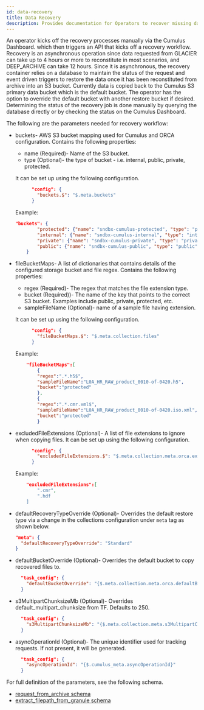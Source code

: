 ```yaml
---
id: data-recovery
title: Data Recovery
description: Provides documentation for Operators to recover missing data.
---
```


An operator kicks off the recovery processes manually via the Cumulus Dashboard.
which then triggers an API that kicks off a recovery workflow. Recovery is an asynchronous operation since data
requested from GLACIER can take up to 4 hours or more to reconstitute
in most scenarios, and DEEP_ARCHIVE can take 12 hours. 
Since it is asynchronous, the recovery container
relies on a database to maintain the status of the request and event
driven triggers to restore the data once it has been reconstituted
from archive into an S3 bucket. Currently data is copied back to the
Cumulus S3 primary data bucket which is the default bucket. The operator has the option to override the default bucket with another restore bucket if desired. Determining
the status of the recovery job is done manually by querying the database
directly or by checking the status on the Cumulus Dashboard.

The following are the parameters needed for recovery workflow:

- buckets- AWS S3 bucket mapping used for Cumulus and ORCA configuration. Contains the following properties:
  - name (Required)- Name of the S3 bucket.
  - type (Optional)- the type of bucket - i.e. internal, public, private, protected. 

  It can be set up using the following configuration.
  ```json
        "config": {
          "buckets.$": "$.meta.buckets"
        }
    ```
    Example:

    ```json
    "buckets": {
            "protected": {"name": "sndbx-cumulus-protected", "type": "protected"},
            "internal": {"name": "sndbx-cumulus-internal", "type": "internal"},
            "private": {"name": "sndbx-cumulus-private", "type": "private"},
            "public": {"name": "sndbx-cumulus-public", "type": "public"}
        }
    ```
- fileBucketMaps- A list of dictionaries that contains details of the configured storage bucket and file regex. Contains the following properties:
  - regex (Required)- The regex that matches the file extension type.
  - bucket (Required))- The name of the key that points to the correct S3 bucket. Examples include public, private, protected, etc.
  - sampleFileName (Optional)- name of a sample file having extension.

  It can be set up using the following configuration.
  ```json
        "config": {
          "fileBucketMaps.$": "$.meta.collection.files"
        }
    ```
    Example: 
    ```json
        "fileBucketMaps":[
            {
            "regex":".*.h5$",
            "sampleFileName":"L0A_HR_RAW_product_0010-of-0420.h5",
            "bucket":"protected"
            },
            {
            "regex":".*.cmr.xml$",
            "sampleFileName":"L0A_HR_RAW_product_0010-of-0420.iso.xml",
            "bucket":"protected"
            }
    ```
- excludedFileExtensions (Optional)- A list of file extensions to ignore when copying files.
  It can be set up using the following configuration.
  ```json
        "config": {
          "excludedFileExtensions.$": "$.meta.collection.meta.orca.excludedFileExtensions"
        }
    ```
    Example: 
    ```json
        "excludedFileExtensions":[
            ".cmr",
            ".hdf
        ]
    ```
- defaultRecoveryTypeOverride (Optional)- Overrides the default restore type via a change in the collections configuration under `meta` tag as shown below. 
  ```json
  "meta": {
    "defaultRecoveryTypeOverride": "Standard"
  }
  ```
- defaultBucketOverride (Optional)- Overrides the default bucket to copy recovered files to.
  ```json
    "task_config": {
      "defaultBucketOverride": "{$.meta.collection.meta.orca.defaultBucketOverride}"
    }
    ```
- s3MultipartChunksizeMb (Optional)- Overrides default_multipart_chunksize from TF. Defaults to 250.
  ```json
    "task_config": {
      "s3MultipartChunksizeMb": "{$.meta.collection.meta.s3MultipartChunksizeMb}"
    }
    ```
- asyncOperationId (Optional)- The unique identifier used for tracking requests. If not present, it will be generated.
  ```json
    "task_config": {
      "asyncOperationId": "{$.cumulus_meta.asyncOperationId}"
    }
    ```

For full definition of the parameters, see the following schema.
- [request_from_archive schema](https://github.com/nasa/cumulus-orca/blob/master/tasks/request_from_archive/schemas/config.json)
- [extract_filepath_from_granule schema](https://github.com/nasa/cumulus-orca/blob/master/tasks/extract_filepaths_for_granule/schemas/config.json)
